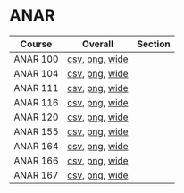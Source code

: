 # ANAR

| Course | Overall | Section |
| ------ | ------- | ------- |
| ANAR 100 | [csv](https://github.com/UCSD-Historical-Enrollment-Data/2024Fall/blob/main/overall/ANAR%20100.csv), [png](https://raw.githubusercontent.com/UCSD-Historical-Enrollment-Data/2024Fall/main/plot_overall/ANAR%20100.png), [wide](https://raw.githubusercontent.com/UCSD-Historical-Enrollment-Data/2024Fall/main/plot_overall_wide/ANAR%20100.png) |  |
| ANAR 104 | [csv](https://github.com/UCSD-Historical-Enrollment-Data/2024Fall/blob/main/overall/ANAR%20104.csv), [png](https://raw.githubusercontent.com/UCSD-Historical-Enrollment-Data/2024Fall/main/plot_overall/ANAR%20104.png), [wide](https://raw.githubusercontent.com/UCSD-Historical-Enrollment-Data/2024Fall/main/plot_overall_wide/ANAR%20104.png) |  |
| ANAR 111 | [csv](https://github.com/UCSD-Historical-Enrollment-Data/2024Fall/blob/main/overall/ANAR%20111.csv), [png](https://raw.githubusercontent.com/UCSD-Historical-Enrollment-Data/2024Fall/main/plot_overall/ANAR%20111.png), [wide](https://raw.githubusercontent.com/UCSD-Historical-Enrollment-Data/2024Fall/main/plot_overall_wide/ANAR%20111.png) |  |
| ANAR 116 | [csv](https://github.com/UCSD-Historical-Enrollment-Data/2024Fall/blob/main/overall/ANAR%20116.csv), [png](https://raw.githubusercontent.com/UCSD-Historical-Enrollment-Data/2024Fall/main/plot_overall/ANAR%20116.png), [wide](https://raw.githubusercontent.com/UCSD-Historical-Enrollment-Data/2024Fall/main/plot_overall_wide/ANAR%20116.png) |  |
| ANAR 120 | [csv](https://github.com/UCSD-Historical-Enrollment-Data/2024Fall/blob/main/overall/ANAR%20120.csv), [png](https://raw.githubusercontent.com/UCSD-Historical-Enrollment-Data/2024Fall/main/plot_overall/ANAR%20120.png), [wide](https://raw.githubusercontent.com/UCSD-Historical-Enrollment-Data/2024Fall/main/plot_overall_wide/ANAR%20120.png) |  |
| ANAR 155 | [csv](https://github.com/UCSD-Historical-Enrollment-Data/2024Fall/blob/main/overall/ANAR%20155.csv), [png](https://raw.githubusercontent.com/UCSD-Historical-Enrollment-Data/2024Fall/main/plot_overall/ANAR%20155.png), [wide](https://raw.githubusercontent.com/UCSD-Historical-Enrollment-Data/2024Fall/main/plot_overall_wide/ANAR%20155.png) |  |
| ANAR 164 | [csv](https://github.com/UCSD-Historical-Enrollment-Data/2024Fall/blob/main/overall/ANAR%20164.csv), [png](https://raw.githubusercontent.com/UCSD-Historical-Enrollment-Data/2024Fall/main/plot_overall/ANAR%20164.png), [wide](https://raw.githubusercontent.com/UCSD-Historical-Enrollment-Data/2024Fall/main/plot_overall_wide/ANAR%20164.png) |  |
| ANAR 166 | [csv](https://github.com/UCSD-Historical-Enrollment-Data/2024Fall/blob/main/overall/ANAR%20166.csv), [png](https://raw.githubusercontent.com/UCSD-Historical-Enrollment-Data/2024Fall/main/plot_overall/ANAR%20166.png), [wide](https://raw.githubusercontent.com/UCSD-Historical-Enrollment-Data/2024Fall/main/plot_overall_wide/ANAR%20166.png) |  |
| ANAR 167 | [csv](https://github.com/UCSD-Historical-Enrollment-Data/2024Fall/blob/main/overall/ANAR%20167.csv), [png](https://raw.githubusercontent.com/UCSD-Historical-Enrollment-Data/2024Fall/main/plot_overall/ANAR%20167.png), [wide](https://raw.githubusercontent.com/UCSD-Historical-Enrollment-Data/2024Fall/main/plot_overall_wide/ANAR%20167.png) |  |
